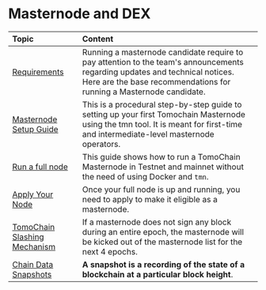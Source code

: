 # Masternode and DEX

| Topic | Content |
| :--- | :--- |
| [Requirements](masternode/requirements.md) | Running a masternode candidate require to pay attention to the team's announcements regarding updates and technical notices. Here are the base recommendations for running a Masternode candidate. |
| [Masternode Setup Guide](masternode/masternode-setup-guide.md) | This is a procedural step-by-step guide to setting up your first Tomochain Masternode using the tmn tool. It is meant for first-time and intermediate-level masternode operators. |
| [Run a full node](masternode/run-a-full-node/) | This guide shows how to run a TomoChain Masternode in Testnet and mainnet without the need of using Docker and `tmn`. |
| [Apply Your Node ](masternode/apply-your-node.md) | Once your full node is up and running, you need to apply to make it eligible as a masternode. |
| [TomoChain Slashing Mechanism](masternode/tomochain-slashing-mechanism.md) | If a masternode does not sign any block during an entire epoch, the masternode will be kicked out of the masternode list for the next 4 epochs. |
| [Chain Data Snapshots](masternode/chain-data-snapshots.md) | **A snapshot is a recording of the state of a blockchain at a particular block height**. |



